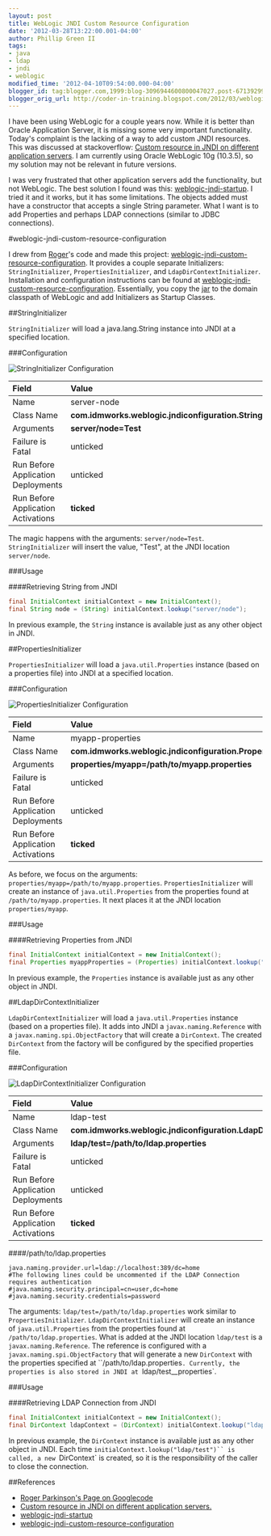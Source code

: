 ```yaml
---
layout: post
title: WebLogic JNDI Custom Resource Configuration
date: '2012-03-28T13:22:00.001-04:00'
author: Phillip Green II
tags:
- java
- ldap
- jndi
- weblogic
modified_time: '2012-04-10T09:54:00.000-04:00'
blogger_id: tag:blogger.com,1999:blog-3096944600800047027.post-6713929924113472892
blogger_orig_url: http://coder-in-training.blogspot.com/2012/03/weblogic-jndi-custom-resource.html
---
```


I have been using WebLogic for a couple years now.
While it is better than Oracle Application Server, it is missing some very important functionality.
Today's complaint is the lacking of a way to add custom JNDI resources.
This was discussed at stackoverflow: [Custom resource in JNDI on different application servers][custom-jndi-resource].
I am currently using Oracle WebLogic 10g (10.3.5), so my solution may not be relevant in future versions.

I was very frustrated that other application servers add the functionality, but not WebLogic. The best solution I found was this: [weblogic-jndi-startup][]. I tried it and it works, but it has some limitations. The objects added must have a constructor that accepts a single String parameter. What I want is to add Properties and perhaps LDAP connections (similar to JDBC connections).

#weblogic-jndi-custom-resource-configuration

I drew from [Roger][roger-parkinson-googlecode]'s code and made this project: [weblogic-jndi-custom-resource-configuration][]. It provides a couple separate Initializers: `StringInitializer`, `PropertiesInitializer`, and `LdapDirContextInitializer`. Installation and configuration instructions can be found at [weblogic-jndi-custom-resource-configuration][]. Essentially, you copy the [jar](https://bitbucket.org/phillip_green_idmworks/weblogic-jndi-custom-resource-configuration/downloads/weblogic-jndi-custom-resource-configuration-1.0.jar) to the domain classpath of WebLogic and add Initializers as Startup Classes.

##StringInitializer

`StringInitializer` will load a java.lang.String instance into JNDI at a specified location.

###Configuration

![StringInitializer Configuration][img-server-node-config]

|Field|Value|
|:----|:----|
|Name|server-node|
|Class Name|	**com.idmworks.weblogic.jndiconfiguration.StringInitializer**|
|Arguments|	**server/node=Test**|
|Failure is Fatal|	unticked|
|Run Before Application Deployments|	unticked|
|Run Before Application Activations|	**ticked**|

The magic happens with the arguments: `server/node=Test`. `StringInitializer` will insert the value, "Test", at the JNDI location `server/node`.

###Usage

####Retrieving String from JNDI

```java
final InitialContext initialContext = new InitialContext();
final String node = (String) initialContext.lookup("server/node");
```

In previous example, the `String` instance is available just as any other object in JNDI.

##PropertiesInitializer

`PropertiesInitializer` will load a `java.util.Properties` instance (based on a properties file) into JNDI at a specified location.

###Configuration

![PropertiesInitializer Configuration][img-myapp-prop-config]

|Field|Value|
|:----|:----|
|Name|myapp-properties|
|Class Name|	**com.idmworks.weblogic.jndiconfiguration.PropertiesInitializer**|
|Arguments|	**properties/myapp=/path/to/myapp.properties**|
|Failure is Fatal|	unticked|
|Run Before Application Deployments|	unticked|
|Run Before Application Activations|	**ticked**|

As before, we focus on the arguments: `properties/myapp=/path/to/myapp.properties`. `PropertiesInitializer` will create an instance of `java.util.Properties` from the properties found at `/path/to/myapp.properties`. It next places it at the JNDI location `properties/myapp`.

###Usage

####Retrieving Properties from JNDI

```java
final InitialContext initialContext = new InitialContext();
final Properties myappProperties = (Properties) initialContext.lookup("properties/myapp");
```

In previous example, the `Properties` instance is available just as any other object in JNDI.

##LdapDirContextInitializer

`LdapDirContextInitializer` will load a `java.util.Properties` instance (based on a properties file).
It adds into JNDI a `javax.naming.Reference` with a `javax.naming.spi.ObjectFactory` that will create a `DirContext`.
The created `DirContext` from the factory will be configured by the specified properties file.

###Configuration

![LdapDirContextInitializer Configuration][img-ldap-test-config]

|Field|Value|
|:----|:----|
|Name|ldap-test|
|Class Name|	**com.idmworks.weblogic.jndiconfiguration.LdapDirContextInitializer**|
|Arguments|	**ldap/test=/path/to/ldap.properties**|
|Failure is Fatal|	unticked|
|Run Before Application Deployments|	unticked|
|Run Before Application Activations|	**ticked**|



####/path/to/ldap.properties
```properties
java.naming.provider.url=ldap://localhost:389/dc=home
#The following lines could be uncommented if the LDAP Connection requires authentication
#java.naming.security.principal=cn=user,dc=home
#java.naming.security.credentials=password
```

The arguments: `ldap/test=/path/to/ldap.properties` work similar to `PropertiesInitializer`.
`LdapDirContextInitializer` will create an instance of `java.util.Properties` from the properties found at `/path/to/ldap.properties`.
What is added at the JNDI location `ldap/test` is a `javax.naming.Reference`.
The reference is configured with a `javax.naming.spi.ObjectFactory` that will generate a new `DirContext` with the properties specified at ``/path/to/ldap.properties`.
Currently, the properties is also stored in JNDI at `ldap/test__properties`.

###Usage

####Retrieving LDAP Connection from JNDI
```java
final InitialContext initialContext = new InitialContext();
final DirContext ldapContext = (DirContext) initialContext.lookup("ldap/test");
```

In previous example, the `DirContext` instance is available just as any other object in JNDI.
Each time `initialContext.lookup("ldap/test")`` is called, a new `DirContext` is created, so it is the responsibility of the caller to close the connection.

##References
 * [Roger Parkinson's Page on Googlecode][roger-parkinson-googlecode]
 * [Custom resource in JNDI on different application servers.][custom-jndi-resource]
 * [weblogic-jndi-startup][]
 * [weblogic-jndi-custom-resource-configuration][]


[roger-parkinson-googlecode]: <https://code.google.com/u/roger.parkinson35/> "Roger Parkinson's Page on Googlecode"
[custom-jndi-resource]: <http://stackoverflow.com/questions/3749799/custom-resource-in-jndi-on-different-application-servers> "Custom resource in JNDI on different application servers."
[weblogic-jndi-startup]: <http://code.google.com/p/weblogic-jndi-startup/> "weblogic-jndi-startup"
[weblogic-jndi-custom-resource-configuration]: <https://github.com/phillipgreenii/weblogic-jndi-custom-resource-configuration> "weblogic-jndi-custom-resource-configuration"


[img-server-node-config]: <{{ site.baseurl }}/images/weblogic-jndi-custom-resource-configuration/StringInitializer-server-node-configuration.png> "server node Configuration"
[img-myapp-prop-config]: <{{ site.baseurl }}/images/weblogic-jndi-custom-resource-configuration/PropertiesInitializer-myapp-properties-configuration.png> "myapp properties Configuration"
[img-ldap-test-config]: <{{ site.baseurl }}/images/weblogic-jndi-custom-resource-configuration/LdapDirContextInitializer-ldap-test-configuration.png> "LDAP Test Configuration"
